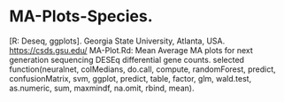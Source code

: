# MA-Plots-Species.
[R: Deseq, ggplots].
Georgia State University, Atlanta, USA.
https://csds.gsu.edu/
MA-Plot.Rd: Mean Average MA plots for next generation sequencing DESEq differential gene counts.
selected function(neuralnet, colMedians, do.call, compute, randomForest, predict, confusionMatrix, svm, ggplot, predict, table, factor, glm, wald.test, as.numeric, sum, maxmindf, na.omit, rbind, mean).
